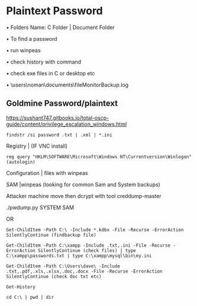 # Plaintext Password

• Folders Name: C Folder | Document Folder

• To find a password

• run winpeas

• check history with command

• check exe files in C or desktop etc

• \users\noman\documents\fileMonitorBackup.log

## Goldmine Password/plaintext

https://sushant747.gitbooks.io/total-oscp-guide/content/privilege_escalation_windows.html


    findstr /si password .txt | .xml | *.ini

Registry | (IF VNC install)

    reg query "HKLM\SOFTWARE\Microsoft\Windows NT\Currentversion\Winlogon" (autologin)

Configuration | files with winpeas

SAM |winpeas (looking for common Sam and System backups)

Attacker machine move then dcrypt with tool creddump-master

./pwdump.py SYSTEM SAM

OR

    Get-ChildItem -Path C:\ -Include *.kdbx -File -Recurse -ErrorAction SilentlyContinue (findbackup file)

    Get-ChildItem -Path C:\xampp -Include .txt,.ini -File -Recurse -ErrorAction SilentlyContinue (check files) | type C:\xampp\passwords.txt | type C:\xampp\mysql\bin\my.ini

    Get-ChildItem -Path C:\Users\dave\ -Include .txt,.pdf,.xls,.xlsx,.doc,.docx -File -Recurse -ErrorAction SilentlyContinue (check doc txt etc)

    Get-History

    cd C:\ | pwd | dir


